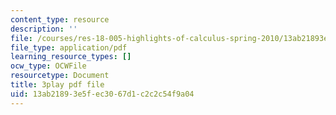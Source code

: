 ```yaml
---
content_type: resource
description: ''
file: /courses/res-18-005-highlights-of-calculus-spring-2010/13ab21893e5fec3067d1c2c2c54f9a04_N4ceWhmXxcs.pdf
file_type: application/pdf
learning_resource_types: []
ocw_type: OCWFile
resourcetype: Document
title: 3play pdf file
uid: 13ab2189-3e5f-ec30-67d1-c2c2c54f9a04
---
```

